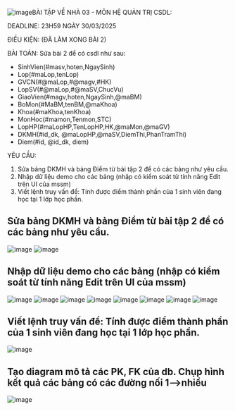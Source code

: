 ![image](https://github.com/user-attachments/assets/567622d9-901b-45ad-b990-dc31424f2c48)BÀI TẬP VỀ NHÀ 03 - MÔN HỆ QUẢN TRỊ CSDL:

DEADLINE: 23H59 NGÀY 30/03/2025

ĐIỀU KIỆN: (ĐÃ LÀM XONG BÀI 2)

BÀI TOÁN: Sửa bài 2 để có csdl như sau:
  + SinhVien(#masv,hoten,NgaySinh)
  + Lop(#maLop,tenLop)
  + GVCN(#@maLop,#@magv,#HK)
  + LopSV(#@maLop,#@maSV,ChucVu)
  + GiaoVien(#magv,hoten,NgaySinh,@maBM)
  + BoMon(#MaBM,tenBM,@maKhoa)
  + Khoa(#maKhoa,tenKhoa)
  + MonHoc(#mamon,Tenmon,STC)
  + LopHP(#maLopHP,TenLopHP,HK,@maMon,@maGV)
  + DKMH(#id_dk, @maLopHP,@maSV,DiemThi,PhanTramThi)
  + Diem(#id, @id_dk, diem)

YÊU CẦU:
1. Sửa bảng DKMH và bảng Điểm từ bài tập 2 để có các bảng như yêu cầu.
2. Nhập dữ liệu demo cho các bảng (nhập có kiểm soát từ tính năng Edit trên UI của mssm)
3. Viết lệnh truy vấn để: Tính được điểm thành phần của 1 sinh viên đang học tại 1 lớp học phần.
## Sửa bảng DKMH và bảng Điểm từ bài tập 2 để có các bảng như yêu cầu.
![image](https://github.com/user-attachments/assets/b67d3199-8cf1-4766-8daa-dd1d0b3f1b70)
![image](https://github.com/user-attachments/assets/33a5f4e0-2721-41cb-9a84-9b4787c8d322)
## Nhập dữ liệu demo cho các bảng (nhập có kiểm soát từ tính năng Edit trên UI của mssm)
![image](https://github.com/user-attachments/assets/7014ed68-37ce-47f1-b5ca-5837e380b5df)
![image](https://github.com/user-attachments/assets/756f1131-81d9-41ff-bcb5-2065d1f7fb3c)
![image](https://github.com/user-attachments/assets/3b6f0385-c33a-4f96-8402-c59830c1127a)
![image](https://github.com/user-attachments/assets/1f6094d5-0a43-4206-9cdc-30ae55a00075)
![image](https://github.com/user-attachments/assets/ad175a12-e76e-4ef4-9a69-2c50a35552ca)
![image](https://github.com/user-attachments/assets/4227142f-5b1a-4090-8dab-66a1a8c810be)
![image](https://github.com/user-attachments/assets/e0e3fa90-cab9-41d8-98a5-dcf786147b4d)
![image](https://github.com/user-attachments/assets/de812a32-6a29-4aef-9ac9-02de1ed341ea)
## Viết lệnh truy vấn để: Tính được điểm thành phần của 1 sinh viên đang học tại 1 lớp học phần.
![image](https://github.com/user-attachments/assets/172af34c-e5ea-448b-9008-4931201d4f56)
## Tạo diagram mô tả các PK, FK của db. Chụp hình kết quả các bảng có các đường nối 1-->nhiều
![image](https://github.com/user-attachments/assets/e606e4c2-8544-4bc1-a6d6-461b8e0e273a)




